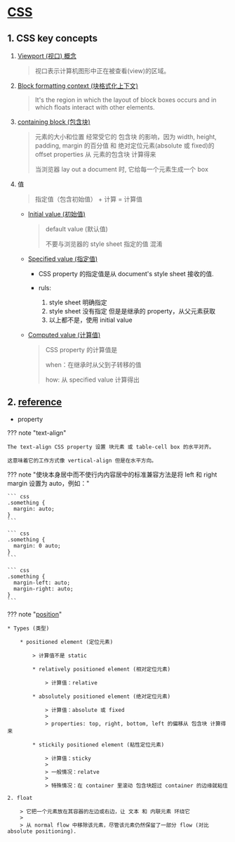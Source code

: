 # [CSS](https://developer.mozilla.org/en-US/docs/Web/CSS)


## 1. CSS key concepts

1. [Viewport (视口) 概念](https://developer.mozilla.org/en-US/docs/Web/CSS/Viewport_concepts)

    > 视口表示计算机图形中正在被查看(view)的区域。

2. [Block formatting context (块格式化上下文)](https://developer.mozilla.org/en-US/docs/Web/Guide/CSS/Block_formatting_context)

    > It's the region in which the layout of block boxes occurs and in which floats interact with other elements.

3. [containing block (包含块)](https://developer.mozilla.org/en-US/docs/Web/CSS/Containing_Block)

    > 元素的大小和位置 经常受它的 包含块 的影响，因为 width, height, padding, margin 的百分值 和 绝对定位元素(absolute 或 fixed)的offset properties 从 元素的包含块 计算得来
    >
    > 当浏览器 lay out a document 时, 它给每一个元素生成一个 box

4. 值

    > 指定值（包含初始值） + 计算 = 计算值

    * [Initial value (初始值)](https://developer.mozilla.org/en-US/docs/Web/CSS/initial_value)

        > default value (默认值)
        > 
        > 不要与浏览器的 style sheet 指定的值 混淆

    * [Specified value (指定值)](https://developer.mozilla.org/en-US/docs/Web/CSS/specified_value)

        * CSS property 的指定值是从 document's style sheet 接收的值.
        * ruls:

            1. style sheet 明确指定
            2. style sheet 没有指定 但是是继承的 property，从父元素获取
            3. 以上都不是，使用 initial value

    * [Computed value (计算值)](https://developer.mozilla.org/en-US/docs/Web/CSS/computed_value)

        > CSS property 的计算值是 
        >
        > when：在继承时从父到子转移的值
        >
        > how: 从 specified value 计算得出 


## 2. [reference](https://developer.mozilla.org/en-US/docs/Web/CSS/Reference)

* property

??? note "text-align"

    The text-align CSS property 设置 块元素 或 table-cell box 的水平对齐。
    
    这意味着它的工作方式像 vertical-align 但是在水平方向。

??? note "使块本身居中而不使行内内容居中的标准兼容方法是将 left 和 right margin 设置为 auto，例如："

    ``` css
    .something {
      margin: auto;
    }
    ```

    ``` css
    .something {
      margin: 0 auto;
    }
    ```

    ``` css
    .something {
      margin-left: auto;
      margin-right: auto;
    }
    ```



??? note "[position](https://developer.mozilla.org/en-US/docs/Web/CSS/position)"

    * Types (类型)

        * positioned element (定位元素)

            > 计算值不是 static

            * relatively positioned element (相对定位元素)

                > 计算值：relative

            * absolutely positioned element (绝对定位元素)

                > 计算值：absolute 或 fixed
                >
                > properties: top, right, bottom, left 的偏移从 包含块 计算得来

            * stickily positioned element (粘性定位元素)

                > 计算值：sticky
                >
                > 一般情况：relatve
                >
                > 特殊情况：在 container 里滚动 包含块超过 container 的边缘就粘住

    2. float

        > 它把一个元素放在其容器的左边或右边，让 文本 和 内联元素 环绕它
        >
        > 从 normal flow 中移除该元素，尽管该元素仍然保留了一部分 flow (对比 absolute positioning).








